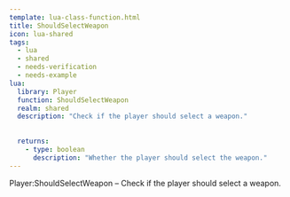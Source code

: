 ```yaml
---
template: lua-class-function.html
title: ShouldSelectWeapon
icon: lua-shared
tags:
  - lua
  - shared
  - needs-verification
  - needs-example
lua:
  library: Player
  function: ShouldSelectWeapon
  realm: shared
  description: "Check if the player should select a weapon."
  
  
  returns:
    - type: boolean
      description: "Whether the player should select the weapon."
---
```


<div class="lua__search__keywords">
Player:ShouldSelectWeapon &#x2013; Check if the player should select a weapon.
</div>

